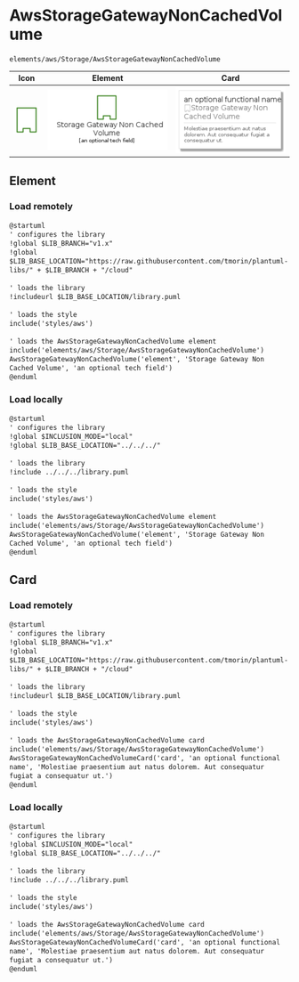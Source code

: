 # AwsStorageGatewayNonCachedVolume
```text
elements/aws/Storage/AwsStorageGatewayNonCachedVolume
```
| Icon | Element | Card |
| :-: | :-: | --- |
| ![AwsStorageGatewayNonCachedVolume icon](../../../icons/aws/Storage/AwsStorageGatewayNonCachedVolume.png) | ![AwsStorageGatewayNonCachedVolume element](AwsStorageGatewayNonCachedVolume.element.png) | ![AwsStorageGatewayNonCachedVolume card](AwsStorageGatewayNonCachedVolume.card.png) |
## Element
### Load remotely
```plantuml
@startuml
' configures the library
!global $LIB_BRANCH="v1.x"
!global $LIB_BASE_LOCATION="https://raw.githubusercontent.com/tmorin/plantuml-libs/" + $LIB_BRANCH + "/cloud"

' loads the library
!includeurl $LIB_BASE_LOCATION/library.puml

' loads the style
include('styles/aws')

' loads the AwsStorageGatewayNonCachedVolume element
include('elements/aws/Storage/AwsStorageGatewayNonCachedVolume')
AwsStorageGatewayNonCachedVolume('element', 'Storage Gateway Non Cached Volume', 'an optional tech field')
@enduml
```
### Load locally
```plantuml
@startuml
' configures the library
!global $INCLUSION_MODE="local"
!global $LIB_BASE_LOCATION="../../../"

' loads the library
!include ../../../library.puml

' loads the style
include('styles/aws')

' loads the AwsStorageGatewayNonCachedVolume element
include('elements/aws/Storage/AwsStorageGatewayNonCachedVolume')
AwsStorageGatewayNonCachedVolume('element', 'Storage Gateway Non Cached Volume', 'an optional tech field')
@enduml
```
## Card
### Load remotely
```plantuml
@startuml
' configures the library
!global $LIB_BRANCH="v1.x"
!global $LIB_BASE_LOCATION="https://raw.githubusercontent.com/tmorin/plantuml-libs/" + $LIB_BRANCH + "/cloud"

' loads the library
!includeurl $LIB_BASE_LOCATION/library.puml

' loads the style
include('styles/aws')

' loads the AwsStorageGatewayNonCachedVolume card
include('elements/aws/Storage/AwsStorageGatewayNonCachedVolume')
AwsStorageGatewayNonCachedVolumeCard('card', 'an optional functional name', 'Molestiae praesentium aut natus dolorem. Aut consequatur fugiat a consequatur ut.')
@enduml
```
### Load locally
```plantuml
@startuml
' configures the library
!global $INCLUSION_MODE="local"
!global $LIB_BASE_LOCATION="../../../"

' loads the library
!include ../../../library.puml

' loads the style
include('styles/aws')

' loads the AwsStorageGatewayNonCachedVolume card
include('elements/aws/Storage/AwsStorageGatewayNonCachedVolume')
AwsStorageGatewayNonCachedVolumeCard('card', 'an optional functional name', 'Molestiae praesentium aut natus dolorem. Aut consequatur fugiat a consequatur ut.')
@enduml
```
